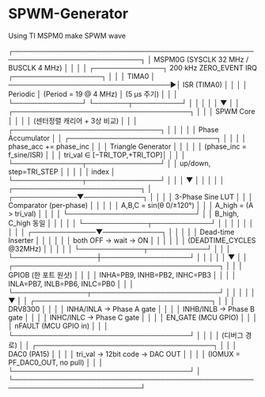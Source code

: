 # SPWM-Generator
Using TI MSPM0 make SPWM wave

┌────────────────────────────────────────────────────────────────────────────┐
│                      MSPM0G (SYSCLK 32 MHz / BUSCLK 4 MHz)                 │
│                                                                            │
│  ┌──────────────┐      200 kHz ZERO_EVENT IRQ      ┌──────────────────┐    │
│  │  TIMA0       │ ─────────────────────────────────▶│   ISR (TIMA0)   │    │
│  │  Periodic    │      (Period = 19 @ 4 MHz)       │  (5 µs 주기)     │    │
│  └──────────────┘                                   └───────┬──────────┘    │
│                                                             │               │
│                                                             ▼               │
│                                     ┌────────────────────────────────────┐  │
│                                     │           SPWM Core               │  │
│                                     │  (센터정렬 캐리어 + 3상 비교)     │  │
│  ┌──────────────────────────────┐   │                                    │  │
│  │  Phase Accumulator           │   │  ┌──────────────────────────────┐  │  │
│  │  phase_acc += phase_inc      │   │  │ Triangle Generator           │  │  │
│  │  (phase_inc = f_sine/ISR)    │   │  │ tri_val ∈ [−TRI_TOP,+TRI_TOP]│  │  │
│  └──────────────┬───────────────┘   │  │ up/down, step=TRI_STEP       │  │  │
│                 │ index             │  └──────────────┬───────────────┘  │  │
│                 ▼                   │                 │                  │  │
│     ┌──────────────────────────┐    │   ┌─────────────▼────────────┐    │  │
│     │ 3-Phase Sine LUT         │    │   │ Comparator (per-phase)   │    │  │
│     │ A,B,C = sin(θ 0/±120°)   │    │   │ A_high = (A > tri_val)   │    │  │
│     └──────────────────────────┘    │   │ B_high, C_high 동일       │    │  │
│                                     │   └─────────────┬────────────┘    │  │
│                                     │                 │                  │  │
│                                     │   ┌─────────────▼────────────┐    │  │
│                                     │   │ Dead-time Inserter       │    │  │
│                                     │   │ both OFF → wait → ON     │    │  │
│                                     │   │ (DEADTIME_CYCLES @32MHz) │    │  │
│                                     │   └─────────────┬────────────┘    │  │
│                                     └─────────────────┼──────────────────┘  │
│                                                       │                     │
│                                                       ▼                     │
│                          ┌──────────────────────────────────────────┐       │
│                          │  GPIOB (한 포트 원샷)                    │       │
│                          │  INHA=PB9, INHB=PB2, INHC=PB3           │       │
│                          │  INLA=PB7, INLB=PB6, INLC=PB0           │       │
│                          └───────────────┬──────────────────────────┘       │
│                                          │                                  │
│                                          ▼                                  │
│                         ┌────────────────────────────────────┐               │
│                         │  DRV8300                           │               │
│                         │  INHA/INLA → Phase A gate          │               │
│                         │  INHB/INLB → Phase B gate          │               │
│                         │  INHC/INLC → Phase C gate          │               │
│                         │  EN_GATE (MCU GPIO)                │               │
│                         │  nFAULT  (MCU GPIO in)             │               │
│                         └────────────────────────────────────┘               │
│                                                                            │
│                         (디버그 경로)                                       │
│                         ┌────────────────────────────────────┐              │
│                         │ DAC0 (PA15)                        │              │
│                         │ tri_val → 12bit code → DAC OUT     │              │
│                         │ (IOMUX = PF_DAC0_OUT, no pull)     │              │
│                         └────────────────────────────────────┘              │
└────────────────────────────────────────────────────────────────────────────┘
